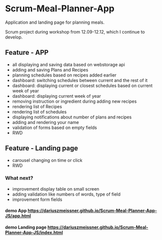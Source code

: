 # Scrum-Meal-Planner-App
Application and landing page for planning meals.

Scrum project during workshop from 12.09-12.12, which I continue to develop.


## Feature - APP
- all displaying and saving data based on webstorage api
- adding and saving Plans and Recipes
- planning schedules based on recipes added earlier
- dashboard: switching schedules between current and the rest of it
- dashboard: displaying current or closest schedules based on current week of year
- dashboard: displaying current week of year
- removing instruction or ingredient during adding new recipes
- rendering list of Recipes
- rendering list of schedules
- displaying notifications about number of plans and recipes
- adding and rendering your name
- validation of forms based on empty fields
- RWD 

## Feature - Landing page
- carousel changing on time or click
- RWD

### What next?
- improvement display table on small screen
- adding validation like numbers of words, type of field
- improvement form fields

#### demo App https://dariuszmeissner.github.io/Scrum-Meal-Planner-App-JS/app.html
#### demo Landing page https://dariuszmeissner.github.io/Scrum-Meal-Planner-App-JS/index.html




